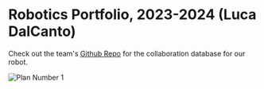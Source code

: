 # Robotics Portfolio, 2023-2024 (Luca DalCanto)

Check out the team's [Github Repo]("https://github.com/Luca-Skyline/Ctrl-Alt-Defeat") for the collaboration database for our robot.

![Plan Number 1]()

